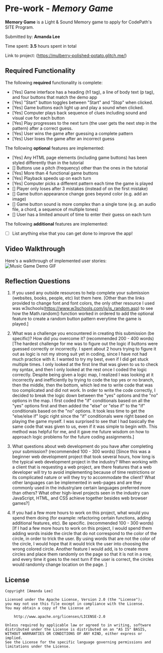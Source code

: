 # Pre-work - *Memory Game*

**Memory Game** is a Light & Sound Memory game to apply for CodePath's SITE Program. 

Submitted by: **Amanda Lee**

Time spent: **3.5** hours spent in total

Link to project: (https://mulberry-polished-potato.glitch.me/)

## Required Functionality

The following **required** functionality is complete:

* [Yes] Game interface has a heading (h1 tag), a line of body text (p tag), and four buttons that match the demo app
* [Yes] "Start" button toggles between "Start" and "Stop" when clicked. 
* [Yes] Game buttons each light up and play a sound when clicked. 
* [Yes] Computer plays back sequence of clues including sound and visual cue for each button
* [Yes] Play progresses to the next turn (the user gets the next step in the pattern) after a correct guess. 
* [Yes] User wins the game after guessing a complete pattern
* [Yes] User loses the game after an incorrect guess

The following **optional** features are implemented:

* [Yes] Any HTML page elements (including game buttons) has been styled differently than in the tutorial
* [] Buttons use a pitch (frequency) other than the ones in the tutorial
* [Yes] More than 4 functional game buttons
* [Yes] Playback speeds up on each turn
* [Yes] Computer picks a different pattern each time the game is played
* [] Player only loses after 3 mistakes (instead of on the first mistake)
* [] Game button appearance change goes beyond color (e.g. add an image)
* [] Game button sound is more complex than a single tone (e.g. an audio file, a chord, a sequence of multiple tones)
* [] User has a limited amount of time to enter their guess on each turn

The following **additional** features are implemented:

- [ ] List anything else that you can get done to improve the app!

## Video Walkthrough

Here's a walkthrough of implemented user stories:
![Music Game Demo GIF](https://i.imgur.com/MzSRJGS.gif)


## Reflection Questions
1. If you used any outside resources to help complete your submission (websites, books, people, etc) list them here. 
[Other than the links provided to change font and font colors, the only other resource I used was w3schools(https://www.w3schools.com/js/js_random.asp) to see how the Math.random() function worked in ordered to add
the optional feature to create a random button pattern everytime the game is played.]

2. What was a challenge you encountered in creating this submission (be specific)? How did you overcome it? (recommended 200 - 400 words) 
[The hardest challenge for me was to figure out the logic if buttons were guessed correctly or incorrectly. I spent about 2 hours trying to figure it out as logic is not my strong suit
yet in coding, since I have not had much practice with it. I wanted to try my best, even if I did get stuck multiple times. I only looked at the first line that was given to us to check my 
syntax, and then I only looked at the rest once I coded the logic correctly. Despite being given a logic map, I realized I was looking at it incorrectly and inefficiently by trying to code
the top yes or no branch, then the middle, then the bottom, which led me to write code that was too complicated and did not work. In order to write the code correctly, I decided to break the 
logic down between the "yes" options and the "no" options in the map. I first coded the "if" conditionals based on all the "yes" options first and then added the "else" or "else if" to the 
"if" conditionals based on the "no" options. It took less time to get the "else/else if" logic right since the "if" conditionals were right based on playing the game myself. I was surprised 
to see that I had basically the same code that was given to us, even if it was simple to begin with. This method was helpful for me, and it gave me future wisdom on how to approach 
logic problems for the future coding assignments.]

3. What questions about web development do you have after completing your submission? (recommended 100 - 300 words) 
[Since this was a beginner web development project that took several hours, how long is the typical web development project in the industry? When working with a client that is requesting a web project,
are there features that a web developer will try to avoid implementing because of time restrictions or its complicated nature or will they try to accommodate the client? What other languages can be 
implemented in web-pages and are they commonly used in the industry/are certain languages preferred more than others? What other high-level projects seen in the industry can JavaScript, HTML, and CSS achieve together besides web browser games?]

4. If you had a few more hours to work on this project, what would you spend them doing (for example: refactoring certain functions, adding additional features, etc). Be specific. (recommended 100 - 300 words) 
[If I had a few more hours to work on this project, I would spend them adding words inside the circle that do not correspond to the color of the circle, in order to trick the user. By using words that are not the color
of the circle, I would hope that it would trick the user into choosing the wrong colored circle. Another feature I would add, is to create more circles and place them randomly on the page so that it is not in a row, 
and every time it goes to the next turn if the user is correct, the circles would randomly change location on the page. ]



## License

    Copyright [Amanda Lee]

    Licensed under the Apache License, Version 2.0 (the "License");
    you may not use this file except in compliance with the License.
    You may obtain a copy of the License at

        http://www.apache.org/licenses/LICENSE-2.0

    Unless required by applicable law or agreed to in writing, software
    distributed under the License is distributed on an "AS IS" BASIS,
    WITHOUT WARRANTIES OR CONDITIONS OF ANY KIND, either express or implied.
    See the License for the specific language governing permissions and
    limitations under the License.
